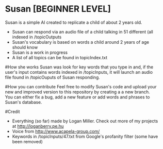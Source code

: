 # Susan [BEGINNER LEVEL]
Susan is a simple AI created to replicate a child of about 2 years old.
- Susan can respond via an audio file of a child talking in 51 different (all indexed in /topicOutputs
- Susan's vocabulary is based on words a child around 2 years of age should know
- Susan is a work in progress
- A list of all topics can be found in topicIndex.txt

#How she works
Susan was look for key words that you type in and, if the user's input contains words indexed in /topicInputs, it will launch an audio file found in /topicOuputs of Susan responding.

#How you can contribute
Feel free to modify Susan's code and upload your new and improved version to this repository by creating a a new branch. You can either fix a bug, add a new feature or add words and phrases to Susan's database.

#Credit
- Everything (so far) made by Logan Miller. Check out more of my projects at http://loganberry.pe.hu
- Voice from http://www.acapela-group.com/
- Keywords in /topicInputs/47.txt from Google's profanity filter (some have been removed)
